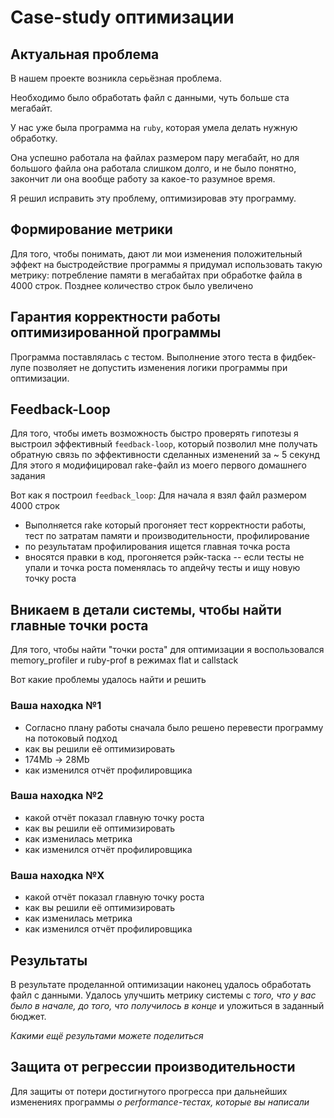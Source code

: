 # Case-study оптимизации

## Актуальная проблема
В нашем проекте возникла серьёзная проблема.

Необходимо было обработать файл с данными, чуть больше ста мегабайт.

У нас уже была программа на `ruby`, которая умела делать нужную обработку.

Она успешно работала на файлах размером пару мегабайт, но для большого файла она работала слишком долго, и не было понятно, закончит ли она вообще работу за какое-то разумное время.

Я решил исправить эту проблему, оптимизировав эту программу.

## Формирование метрики
Для того, чтобы понимать, дают ли мои изменения положительный эффект на быстродействие программы я придумал использовать такую метрику: потребление памяти в мегабайтах при обработке файла в 4000 строк. Позднее количество строк было увеличено

## Гарантия корректности работы оптимизированной программы
Программа поставлялась с тестом. Выполнение этого теста в фидбек-лупе позволяет не допустить изменения логики программы при оптимизации.

## Feedback-Loop
Для того, чтобы иметь возможность быстро проверять гипотезы я выстроил эффективный `feedback-loop`, который позволил мне получать обратную связь по эффективности сделанных изменений за ~ 5 секунд
Для этого я модифицировал rake-файл из моего первого домашнего задания

Вот как я построил `feedback_loop`:
Для начала я взял файл размером 4000 строк
- Выполняется rake который прогоняет тест корректности работы, тест по затратам памяти и производительности, профилирование
- по результатам профилирования ищется главная точка роста
- вносятся правки в код, прогоняется рэйк-таска -- если тесты не упали и точка роста поменялась то апдейчу тесты и ищу новую точку роста

## Вникаем в детали системы, чтобы найти главные точки роста
Для того, чтобы найти "точки роста" для оптимизации я воспользовался memory_profiler и ruby-prof в режимах flat и callstack

Вот какие проблемы удалось найти и решить

### Ваша находка №1
- Согласно плану работы сначала было решено перевести программу на потоковый подход
- как вы решили её оптимизировать
- 174Mb -> 28Mb
- как изменился отчёт профилировщика

### Ваша находка №2
- какой отчёт показал главную точку роста
- как вы решили её оптимизировать
- как изменилась метрика
- как изменился отчёт профилировщика

### Ваша находка №X
- какой отчёт показал главную точку роста
- как вы решили её оптимизировать
- как изменилась метрика
- как изменился отчёт профилировщика

## Результаты
В результате проделанной оптимизации наконец удалось обработать файл с данными.
Удалось улучшить метрику системы с *того, что у вас было в начале, до того, что получилось в конце* и уложиться в заданный бюджет.

*Какими ещё результами можете поделиться*

## Защита от регрессии производительности
Для защиты от потери достигнутого прогресса при дальнейших изменениях программы *о performance-тестах, которые вы написали*
